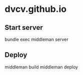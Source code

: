 # dvcv.github.io
## Start server
bundle exec middleman server
## Deploy
middleman build
middleman deploy
